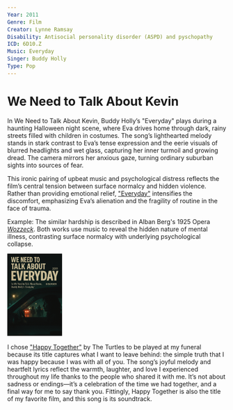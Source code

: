 ```yaml
---
Year: 2011
Genre: Film
Creator: Lynne Ramsay
Disability: Antisocial personality disorder (ASPD) and pyschopathy
ICD: 6D10.Z
Music: Everyday
Singer: Buddy Holly
Type: Pop
---
```


# We Need to Talk About Kevin

In We Need to Talk About Kevin, Buddy Holly’s "Everyday" plays during a haunting Halloween night scene, where Eva drives home through dark, rainy streets filled with children in costumes. The song’s lighthearted melody stands in stark contrast to Eva’s tense expression and the eerie visuals of blurred headlights and wet glass, capturing her inner turmoil and growing dread. The camera mirrors her anxious gaze, turning ordinary suburban sights into sources of fear.

This ironic pairing of upbeat music and psychological distress reflects the film’s central tension between surface normalcy and hidden violence. Rather than providing emotional relief, ["Everyday"](https://www.youtube.com/watch?v=l2Nk-TVuthE) intensifies the discomfort, emphasizing Eva’s alienation and the fragility of routine in the face of trauma.

Example: The similar hardship is described in Alban Berg's 1925 Opera [*Wozzeck*](jang_geunyeong.md). Both works use music to reveal the hidden nature of mental illness, contrasting surface normalcy with underlying psychological collapse.

<img src="./han_yeonsoo_img.png" alt="description" style="width:25%;" />

I chose ["Happy Together"](https://www.youtube.com/watch?v=pSw8an1u3rc) by The Turtles to be played at my funeral because its title captures what I want to leave behind: the simple truth that I was happy because I was with all of you. The song’s joyful melody and heartfelt lyrics reflect the warmth, laughter, and love I experienced throughout my life thanks to the people who shared it with me. It’s not about sadness or endings—it’s a celebration of the time we had together, and a final way for me to say thank you. Fittingly, Happy Together is also the title of my favorite film, and this song is its soundtrack.
